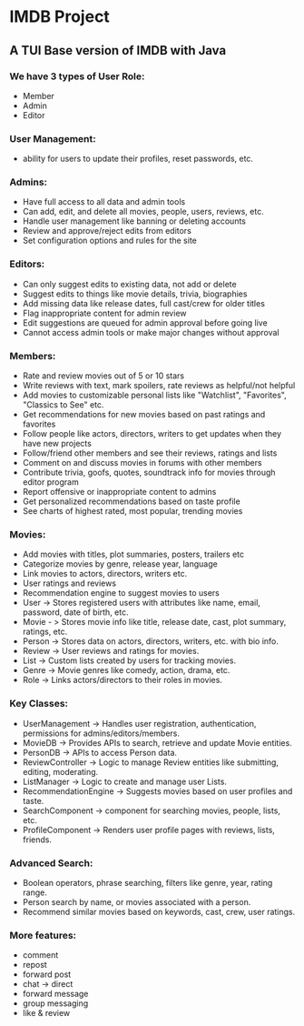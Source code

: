 # IMDB Project

## A TUI Base version of IMDB with Java

### We have 3 types of User Role:

- Member
- Admin
- Editor

### User Management:

- ability for users to update their profiles, reset passwords, etc.

### Admins:

- Have full access to all data and admin tools
- Can add, edit, and delete all movies, people, users, reviews, etc.
- Handle user management like banning or deleting accounts
- Review and approve/reject edits from editors
- Set configuration options and rules for the site

### Editors:

- Can only suggest edits to existing data, not add or delete
- Suggest edits to things like movie details, trivia, biographies
- Add missing data like release dates, full cast/crew for older titles
- Flag inappropriate content for admin review
- Edit suggestions are queued for admin approval before going live
- Cannot access admin tools or make major changes without approval

### Members:

- Rate and review movies out of 5 or 10 stars
- Write reviews with text, mark spoilers, rate reviews as helpful/not helpful
- Add movies to customizable personal lists like "Watchlist", "Favorites", "Classics to See" etc.
- Get recommendations for new movies based on past ratings and favorites
- Follow people like actors, directors, writers to get updates when they have new projects
- Follow/friend other members and see their reviews, ratings and lists
- Comment on and discuss movies in forums with other members
- Contribute trivia, goofs, quotes, soundtrack info for movies through editor program
- Report offensive or inappropriate content to admins
- Get personalized recommendations based on taste profile
- See charts of highest rated, most popular, trending movies

### Movies:

- Add movies with titles, plot summaries, posters, trailers etc
- Categorize movies by genre, release year, language
- Link movies to actors, directors, writers etc.
- User ratings and reviews
- Recommendation engine to suggest movies to users
- User -> Stores registered users with attributes like name, email, password, date of birth, etc.
- Movie - > Stores movie info like title, release date, cast, plot summary, ratings, etc.
- Person -> Stores data on actors, directors, writers, etc. with bio info.
- Review -> User reviews and ratings for movies.
- List -> Custom lists created by users for tracking movies.
- Genre -> Movie genres like comedy, action, drama, etc.
- Role -> Links actors/directors to their roles in movies.

### Key Classes:

- UserManagement -> Handles user registration, authentication, permissions for admins/editors/members.
- MovieDB -> Provides APIs to search, retrieve and update Movie entities.
- PersonDB -> APIs to access Person data.
- ReviewController -> Logic to manage Review entities like submitting, editing, moderating.
- ListManager -> Logic to create and manage user Lists.
- RecommendationEngine -> Suggests movies based on user profiles and taste.
- SearchComponent -> component for searching movies, people, lists, etc.
- ProfileComponent -> Renders user profile pages with reviews, lists, friends.

### Advanced Search:

- Boolean operators, phrase searching, filters like genre, year, rating range.
- Person search by name, or movies associated with a person.
- Recommend similar movies based on keywords, cast, crew, user ratings.

### More features:

- comment
- repost
- forward post
- chat -> direct
- forward message
- group messaging
- like & review
